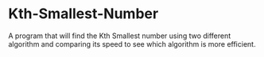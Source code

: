 # Kth-Smallest-Number
A program that will find the Kth Smallest number using two different algorithm and comparing its speed to see which algorithm is more efficient. 

